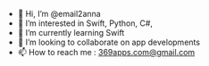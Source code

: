 - 👋 Hi, I’m @email2anna
- 👀 I’m interested in Swift, Python, C#,
- 🌱 I’m currently learning Swift
- 💞️ I’m looking to collaborate on app developments
- 📫 How to reach me : 369apps.com@gmail.com

<!---
email2anna/email2anna is a ✨ special ✨ repository because its `README.md` (this file) appears on your GitHub profile.
You can click the Preview link to take a look at your changes.
--->
